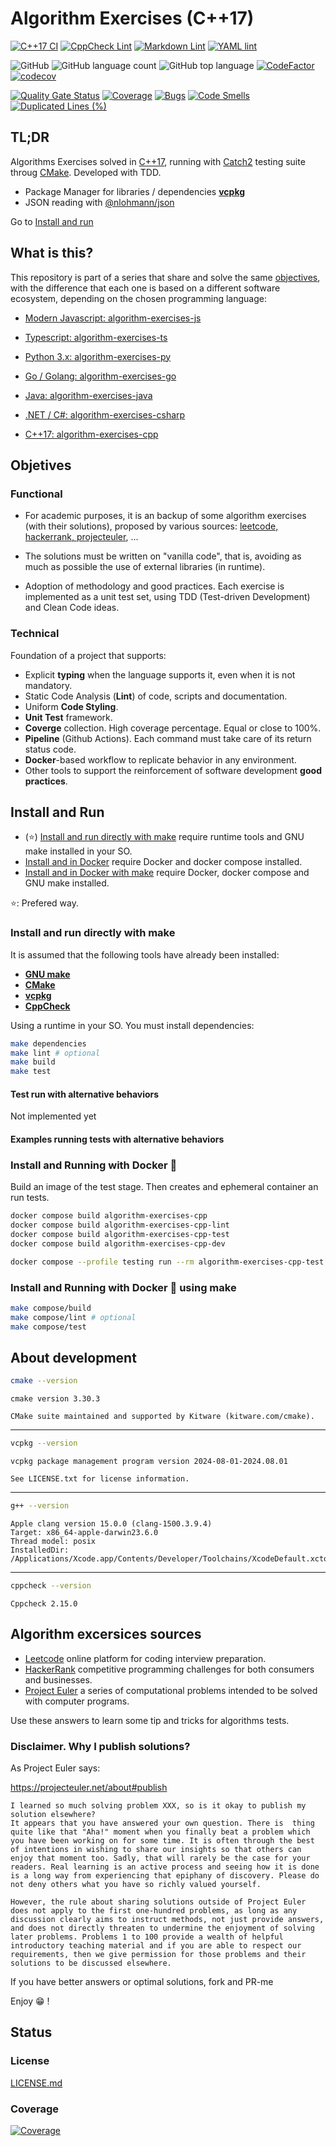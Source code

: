 # Algorithm Exercises (C++17)

[![C++17 CI](https://github.com/sir-gon/algorithm-exercises-cpp/actions/workflows/cpp.yml/badge.svg)](https://github.com/sir-gon/algorithm-exercises-cpp/actions/workflows/cpp.yml)
[![CppCheck Lint](https://github.com/sir-gon/algorithm-exercises-cpp/actions/workflows/cppcheck.yml/badge.svg)](https://github.com/sir-gon/algorithm-exercises-cpp/actions/workflows/cppcheck.yml)
[![Markdown Lint](https://github.com/sir-gon/algorithm-exercises-cpp/actions/workflows/markdown-lint.yml/badge.svg)](https://github.com/sir-gon/algorithm-exercises-cpp/actions/workflows/markdown-lint.yml)
[![YAML lint](https://github.com/sir-gon/algorithm-exercises-cpp/actions/workflows/yamllint.yml/badge.svg)](https://github.com/sir-gon/algorithm-exercises-cpp/actions/workflows/yamllint.yml)

![GitHub](https://img.shields.io/github/license/sir-gon/algorithm-exercises-cpp)
![GitHub language count](https://img.shields.io/github/languages/count/sir-gon/algorithm-exercises-cpp)
![GitHub top language](https://img.shields.io/github/languages/top/sir-gon/algorithm-exercises-cpp)
[![CodeFactor](https://www.codefactor.io/repository/github/sir-gon/algorithm-exercises-cpp/badge)](https://www.codefactor.io/repository/github/sir-gon/algorithm-exercises-cpp)
[![codecov](https://codecov.io/gh/sir-gon/algorithm-exercises-cpp/branch/main/graph/badge.svg?token=YZ41BE67E4)](https://codecov.io/gh/sir-gon/algorithm-exercises-cpp)

[![Quality Gate Status](https://sonarcloud.io/api/project_badges/measure?project=sir-gon_algorithm-exercises-cpp&metric=alert_status)](https://sonarcloud.io/summary/new_code?id=sir-gon_algorithm-exercises-cpp)
[![Coverage](https://sonarcloud.io/api/project_badges/measure?project=sir-gon_algorithm-exercises-cpp&metric=coverage)](https://sonarcloud.io/summary/new_code?id=sir-gon_algorithm-exercises-cpp)
[![Bugs](https://sonarcloud.io/api/project_badges/measure?project=sir-gon_algorithm-exercises-cpp&metric=bugs)](https://sonarcloud.io/summary/new_code?id=sir-gon_algorithm-exercises-cpp)
[![Code Smells](https://sonarcloud.io/api/project_badges/measure?project=sir-gon_algorithm-exercises-cpp&metric=code_smells)](https://sonarcloud.io/summary/new_code?id=sir-gon_algorithm-exercises-cpp)
[![Duplicated Lines (%)](https://sonarcloud.io/api/project_badges/measure?project=sir-gon_algorithm-exercises-cpp&metric=duplicated_lines_density)](https://sonarcloud.io/summary/new_code?id=sir-gon_algorithm-exercises-cpp)

## TL;DR

Algorithms Exercises solved in [C++17](https://en.cppreference.com/w/cpp/17),
running with [Catch2](https://github.com/catchorg/Catch2) testing suite throug [CMake](https://cmake.org/).
Developed with TDD.

- Package Manager for libraries / dependencies [**vcpkg**](https://vcpkg.io/)
- JSON reading with [@nlohmann/json](https://github.com/nlohmann/json)

Go to [Install and run](#install-and-run)

## What is this?

This repository is part of a series that share and solve the same [objectives](#objetives),
with the difference that each one is based on a different software ecosystem,
depending on the chosen programming language:

- [Modern Javascript: algorithm-exercises-js](https://github.com/sir-gon/algorithm-exercises-js)
- [Typescript: algorithm-exercises-ts](https://github.com/sir-gon/algorithm-exercises-ts)

- [Python 3.x: algorithm-exercises-py](https://github.com/sir-gon/algorithm-exercises-py)
- [Go / Golang: algorithm-exercises-go](https://github.com/sir-gon/algorithm-exercises-go)

- [Java: algorithm-exercises-java](https://github.com/sir-gon/algorithm-exercises-java)
- [.NET / C#: algorithm-exercises-csharp](https://github.com/sir-gon/algorithm-exercises-csharp)
- [C++17: algorithm-exercises-cpp](https://github.com/sir-gon/algorithm-exercises-csharp-cpp)

## Objetives

### Functional

- For academic purposes, it is an backup of some algorithm exercises
(with their solutions), proposed by various sources:
[leetcode, hackerrank, projecteuler](#algorithm-excersices-sources), ...

- The solutions must be written on "vanilla code", that is,
avoiding as much as possible the use of external libraries (in runtime).

- Adoption of methodology and good practices.
Each exercise is implemented as a unit test set,
using TDD (Test-driven Development) and Clean Code ideas.

### Technical

Foundation of a project that supports:

- Explicit **typing** when the language supports it, even when it is not mandatory.
- Static Code Analysis (**Lint**) of code, scripts and documentation.
- Uniform **Code Styling**.
- **Unit Test** framework.
- **Coverge** collection. High coverage percentage. Equal or close to 100%.
- **Pipeline** (Github Actions). Each command must take care of its
return status code.
- **Docker**-based workflow to replicate behavior in any environment.
- Other tools to support the reinforcement of software development **good practices**.

## Install and Run

- (⭐️) [Install and run directly with make](#install-and-run-directly-with-make)
require runtime tools and GNU make installed in your SO.
- [Install and in Docker](#install-and-running-with-docker-) require Docker and
docker compose installed.
- [Install and in Docker with make](#install-and-running-with-docker--using-make)
require Docker, docker compose and GNU make installed.

⭐️: Prefered way.

### Install and run directly with make

It is assumed that the following tools have already been installed:

- [**GNU make**](https://www.gnu.org/software/make/)
- [**CMake**](https://cmake.org/)
- [**vcpkg**](https://vcpkg.io/)
- [**CppCheck**](https://cppcheck.sourceforge.io/)

Using a  runtime in your SO. You must install dependencies:

```bash
make dependencies
make lint # optional
make build
make test
```

#### Test run with alternative behaviors

Not implemented yet

#### Examples running tests with alternative behaviors

### Install and Running with Docker 🐳

Build an image of the test stage.
Then creates and ephemeral container an run tests.

```bash
docker compose build algorithm-exercises-cpp
docker compose build algorithm-exercises-cpp-lint
docker compose build algorithm-exercises-cpp-test
docker compose build algorithm-exercises-cpp-dev
```

```bash
docker compose --profile testing run --rm algorithm-exercises-cpp-test
```

### Install and Running with Docker 🐳 using make

```bash
make compose/build
make compose/lint # optional
make compose/test
```

## About development

```sh
cmake --version
```

```text
cmake version 3.30.3

CMake suite maintained and supported by Kitware (kitware.com/cmake).
```

---

```sh
vcpkg --version
```

```text
vcpkg package management program version 2024-08-01-2024.08.01

See LICENSE.txt for license information.
```

---

```sh
g++ --version
```

```text
Apple clang version 15.0.0 (clang-1500.3.9.4)
Target: x86_64-apple-darwin23.6.0
Thread model: posix
InstalledDir: /Applications/Xcode.app/Contents/Developer/Toolchains/XcodeDefault.xctoolchain/usr/bin
```

---

```sh
cppcheck --version
```

```text
Cppcheck 2.15.0
```

## Algorithm excersices sources

- [Leetcode](https://leetcode.com/) online platform for
coding interview preparation.
- [HackerRank](https://www.hackerrank.com/) competitive programming challenges
for both consumers and businesses.
- [Project Euler](https://projecteuler.net/) a series of computational problems
intended to be solved with computer programs.

Use these answers to learn some tip and tricks for algorithms tests.

### Disclaimer. Why I publish solutions?

As Project Euler says:

<https://projecteuler.net/about#publish>

```text
I learned so much solving problem XXX, so is it okay to publish my solution elsewhere?
It appears that you have answered your own question. There is  thing quite like that "Aha!" moment when you finally beat a problem which you have been working on for some time. It is often through the best of intentions in wishing to share our insights so that others can enjoy that moment too. Sadly, that will rarely be the case for your readers. Real learning is an active process and seeing how it is done is a long way from experiencing that epiphany of discovery. Please do not deny others what you have so richly valued yourself.

However, the rule about sharing solutions outside of Project Euler does not apply to the first one-hundred problems, as long as any discussion clearly aims to instruct methods, not just provide answers, and does not directly threaten to undermine the enjoyment of solving later problems. Problems 1 to 100 provide a wealth of helpful introductory teaching material and if you are able to respect our requirements, then we give permission for those problems and their solutions to be discussed elsewhere.
```

If you have better answers or optimal solutions, fork and PR-me

Enjoy 😁 !

## Status

### License

[LICENSE.md](LICENSE.md)

### Coverage

[![Coverage](https://codecov.io/gh/sir-gon/algorithm-exercises-cpp/graphs/tree.svg?token=YZ41BE67E4)](https://codecov.io/gh/sir-gon/algorithm-exercises-cpp)
